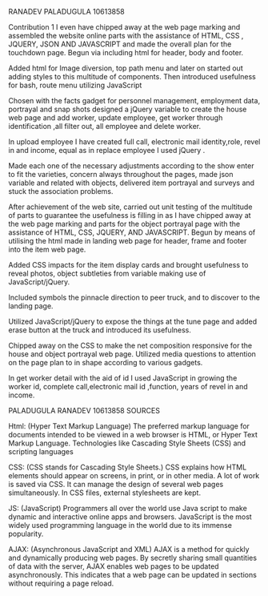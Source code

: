 RANADEV PALADUGULA
10613858


Contribution 1 
I even have chipped away at the web page marking and assembled the website online parts with the assistance of HTML, CSS , JQUERY, JSON AND JAVASCRIPT and made the overall plan for the touchdown page. Begun via including html for header, body and footer.

Added html for Image diversion, top path menu and later on started out adding styles to this multitude of components. Then introduced usefulness for bash, route menu utilizing JavaScript

Chosen with the facts gadget for personnel management, employment data, portrayal  and snap shots designed a jQuery variable to create the house web page and add worker, update employee, get worker through identification ,all filter out, all employee and delete worker.

In upload employee I have created full call, electronic mail identity,role, revel in and income, equal as in replace employee I used jQuery .

Made each one of the necessary adjustments according to the show enter to fit the varieties, concern always throughout the pages, made  json variable and related with objects, delivered item portrayal and surveys and stuck the association problems.

 After achievement of the web site, carried out unit testing of the multitude of parts to guarantee the usefulness is filling in as I have chipped away at the web page marking and parts for the object portrayal page with the assistance of HTML, CSS, JQUERY,  AND JAVASCRIPT. Begun by means of utilising the html made in landing web page for header, frame and footer into the item web page.

Added CSS impacts for the item display cards and brought usefulness to reveal photos, object subtleties from variable making use of JavaScript/jQuery.

Included symbols the pinnacle direction to peer truck, and to discover to the landing page.

Utilized JavaScript/jQuery to expose the things at the tune page and added erase button at the truck and introduced its usefulness.

Chipped away on the CSS to make the net composition responsive for the house and object portrayal web page. Utilized media questions to attention on the page plan to in shape according to various gadgets.

In get worker detail with the aid of id I used JavaScript in growing the worker id, complete call,electronic mail id ,function, years of revel in and income.

PALADUGULA RANADEV
10613858
SOURCES


Html: (Hyper Text Markup Language) The preferred markup language for documents intended to be viewed in a web browser is HTML, or Hyper Text Markup Language. Technologies like Cascading Style Sheets (CSS) and scripting languages

CSS: (CSS stands for Cascading Style Sheets.)
CSS explains how HTML elements should appear on screens, in print, or in other media.
A lot of work is saved via CSS. It can manage the design of several web pages simultaneously.
In CSS files, external stylesheets are kept.

JS: (JavaScript) Programmers all over the world use Java script to make dynamic and interactive online apps and browsers. JavaScript is the most widely used programming language in the world due to its immense popularity.

AJAX: (Asynchronous JavaScript and XML) AJAX is a method for quickly and dynamically producing web pages. By secretly sharing small quantities of data with the server, AJAX enables web pages to be updated asynchronously. This indicates that a web page can be updated in sections without requiring a page reload.
